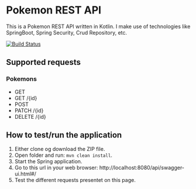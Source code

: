# Pokemon REST API

This is a Pokemon REST API written in Kotlin. I make use of technologies like SpringBoot, 
Spring Security, Crud Repository, etc.

<!--- Travis CI build status banner -->
[![Build Status](https://travis-ci.org/synend16/pokemon.svg?branch=master)](https://travis-ci.org/synend16/pokemon)

## Supported requests ##

### Pokemons ###
 - GET
 - GET /{id}
 - POST
 - PATCH /{id}
 - DELETE /{id}


## How to test/run the application ##
1. Either clone og download the ZIP file.
2. Open folder and run: `mvn clean install`.
3. Start the Spring application.
4. Go to this url in your web browser: http://localhost:8080/api/swagger-ui.html#/
5. Test the different requests presentet on this page.
